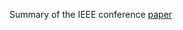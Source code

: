 Summary of the IEEE conference [paper]


[paper]: <https://github.com/rod-oliveira/data-structures/blob/master/IEEE/Rodrigo_Oliveira-Understanding%20User%20Experience%20of%20COVID-19%20Maps%20through%20Remote%20Elicitation%20Interviews.pdf>
